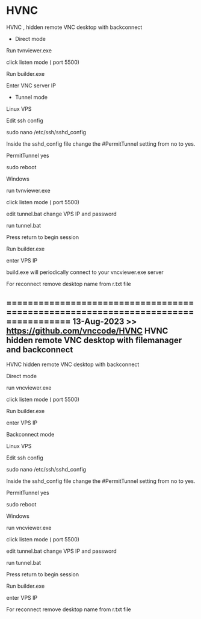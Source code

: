 # HVNC
HVNC , hidden remote VNC desktop with backconnect


- Direct  mode

Run tvnviewer.exe

click listen mode ( port 5500)

Run  builder.exe

Enter VNC  server IP

- Tunnel mode

Linux  VPS 

Edit ssh config 

sudo nano /etc/ssh/sshd_config

Inside the sshd_config file  change the #PermitTunnel setting from no to yes.

PermitTunnel yes

sudo reboot

Windows

run tvnviewer.exe

click listen mode ( port 5500)

edit tunnel.bat change VPS IP and password

run tunnel.bat

Press return to begin session

Run  builder.exe

enter VPS IP

build.exe will periodically connect to your vncviewer.exe server

For reconnect remove desktop name from r.txt file

==================================================================================
13-Aug-2023 >> https://github.com/vnccode/HVNC
HVNC hidden remote VNC desktop with filemanager and backconnect
-
HVNC hidden remote VNC desktop with backconnect

Direct mode

run vncviewer.exe

click listen mode ( port 5500)

Run builder.exe

enter VPS IP

Backconnect mode

Linux VPS

Edit ssh config

sudo nano /etc/ssh/sshd_config

Inside the sshd_config file change the #PermitTunnel setting from no to yes.

PermitTunnel yes

sudo reboot

Windows

run vncviewer.exe

click listen mode ( port 5500)

edit tunnel.bat change VPS IP and password

run tunnel.bat

Press return to begin session

Run builder.exe

enter VPS IP

For reconnect remove desktop name from r.txt file
